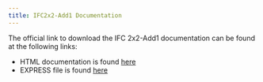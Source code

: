 ```yaml
---
title: IFC2x2-Add1 Documentation
---
```

<p>The official link to download the IFC 2x2-Add1 documentation can be found at the following links:</p>

<ul>
  <li>HTML documentation is found <a href="http://www.buildingsmart-tech.org/downloads/ifc/ifc2x2/20030515_IfcR2x2_final_html_distribution.zip">here</a></li>
  <li>EXPRESS file is found <a href="http://www.buildingsmart-tech.org/downloads/ifc/ifc2x2/20030525_IfcR2x2_final_express_lf.zip">here</a></li>
</ul>